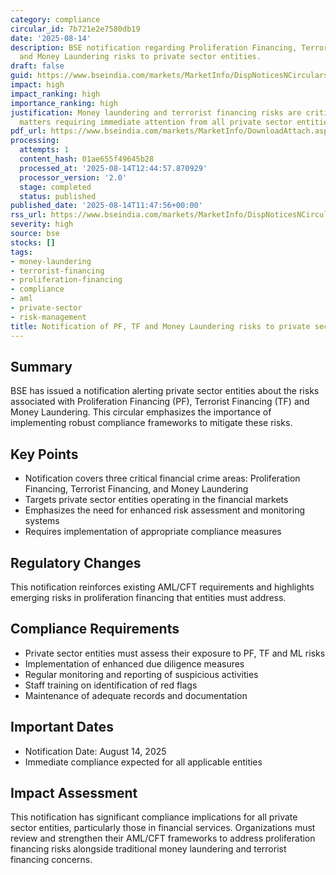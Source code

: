 ```yaml
---
category: compliance
circular_id: 7b721e2e7580db19
date: '2025-08-14'
description: BSE notification regarding Proliferation Financing, Terrorist Financing
  and Money Laundering risks to private sector entities.
draft: false
guid: https://www.bseindia.com/markets/MarketInfo/DispNoticesNCirculars.aspx?Noticeid={D0F30A2F-CFD8-47A5-B2EE-CD588F2B1100}&noticeno=20250814-39&dt=08/14/2025&icount=39&totcount=44&flag=0
impact: high
impact_ranking: high
importance_ranking: high
justification: Money laundering and terrorist financing risks are critical compliance
  matters requiring immediate attention from all private sector entities
pdf_url: https://www.bseindia.com/markets/MarketInfo/DownloadAttach.aspx?id=20250814-39&attachedId=879c5e36-822b-4421-b07e-0af6b524515d
processing:
  attempts: 1
  content_hash: 01ae655f49645b28
  processed_at: '2025-08-14T12:44:57.870929'
  processor_version: '2.0'
  stage: completed
  status: published
published_date: '2025-08-14T11:47:56+00:00'
rss_url: https://www.bseindia.com/markets/MarketInfo/DispNoticesNCirculars.aspx?Noticeid={D0F30A2F-CFD8-47A5-B2EE-CD588F2B1100}&noticeno=20250814-39&dt=08/14/2025&icount=39&totcount=44&flag=0
severity: high
source: bse
stocks: []
tags:
- money-laundering
- terrorist-financing
- proliferation-financing
- compliance
- aml
- private-sector
- risk-management
title: Notification of PF, TF and Money Laundering risks to private sector entities
---
```


## Summary

BSE has issued a notification alerting private sector entities about the risks associated with Proliferation Financing (PF), Terrorist Financing (TF) and Money Laundering. This circular emphasizes the importance of implementing robust compliance frameworks to mitigate these risks.

## Key Points

- Notification covers three critical financial crime areas: Proliferation Financing, Terrorist Financing, and Money Laundering
- Targets private sector entities operating in the financial markets
- Emphasizes the need for enhanced risk assessment and monitoring systems
- Requires implementation of appropriate compliance measures

## Regulatory Changes

This notification reinforces existing AML/CFT requirements and highlights emerging risks in proliferation financing that entities must address.

## Compliance Requirements

- Private sector entities must assess their exposure to PF, TF and ML risks
- Implementation of enhanced due diligence measures
- Regular monitoring and reporting of suspicious activities
- Staff training on identification of red flags
- Maintenance of adequate records and documentation

## Important Dates

- Notification Date: August 14, 2025
- Immediate compliance expected for all applicable entities

## Impact Assessment

This notification has significant compliance implications for all private sector entities, particularly those in financial services. Organizations must review and strengthen their AML/CFT frameworks to address proliferation financing risks alongside traditional money laundering and terrorist financing concerns.